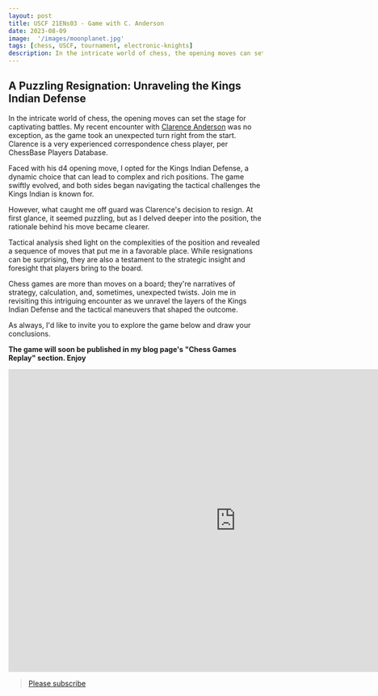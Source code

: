 ```yaml
---
layout: post
title: USCF 21ENs03 - Game with C. Anderson
date: 2023-08-09
image:  '/images/moonplanet.jpg'
tags: [chess, USCF, tournament, electronic-knights]
description: In the intricate world of chess, the opening moves can set the stage for captivating battles. My recent encounter with Clarence Anderson was no exception, as the game took an unexpected turn right from the start.
---
```



## A Puzzling Resignation: Unraveling the Kings Indian Defense

In the intricate world of chess, the opening moves can set the stage for captivating battles. My recent encounter with [Clarence Anderson](https://players.chessbase.com/en/player/anderson_clarence/7851) was no exception, as the game took an unexpected turn right from the start. Clarence is a very experienced correspondence chess player, per ChessBase Players Database.

Faced with his d4 opening move, I opted for the Kings Indian Defense, a dynamic choice that can lead to complex and rich positions. The game swiftly evolved, and both sides began navigating the tactical challenges the Kings Indian is known for.

However, what caught me off guard was Clarence's decision to resign. At first glance, it seemed puzzling, but as I delved deeper into the position, the rationale behind his move became clearer.

Tactical analysis shed light on the complexities of the position and revealed a sequence of moves that put me in a favorable place. While resignations can be surprising, they are also a testament to the strategic insight and foresight that players bring to the board.

Chess games are more than moves on a board; they're narratives of strategy, calculation, and, sometimes, unexpected twists. Join me in revisiting this intriguing encounter as we unravel the layers of the Kings Indian Defense and the tactical maneuvers that shaped the outcome.

As always, I'd like to invite you to explore the game below and draw your conclusions.

**The game will soon be published in my blog page's "Chess Games Replay" section. Enjoy**

<iframe style='border: 0;' width='900px' height='600px' src='https://share.chessbase.com/SharedGames/frame/?p=O8b5vJb/1NPMJVoJesJj+5nOP5v/jz9d/h7gOqKIGbPBVQoKQaQpElqfm1Id7jFW'></iframe>

> [Please subscribe](https://follow.it/senior-chess-improver?leanpub) 